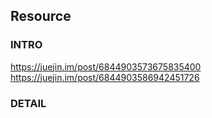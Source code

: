 ## Resource

### INTRO
https://juejin.im/post/6844903573675835400
https://juejin.im/post/6844903586942451726

### DETAIL

